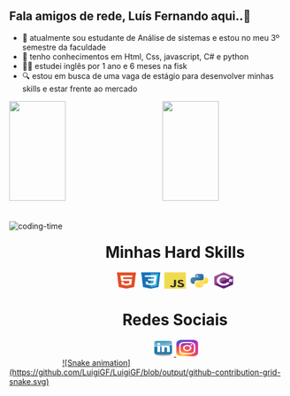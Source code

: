 ## Fala amigos de rede, Luís Fernando aqui..👋

- 📖 atualmente sou estudante de Análise de sistemas e estou no meu 3º semestre da faculdade 
- 🌱 tenho conhecimentos em Html, Css, javascript, C# e python
- 🧑‍🎓 estudei inglês por 1 ano e 6 meses na fisk
- 🔍 estou em busca de uma vaga de estágio para desenvolver minhas skills e estar frente ao mercado

<div>
  
  <img width="45%" height="180em" src="https://github-readme-stats.vercel.app/api?username=LuisFernando30-dev&show_icons=true&theme=great-gatsby&include_all_commits=true&count_private=true"/>
  <img clear="both" width="45%" align="right" height="180em" src="https://github-readme-stats.vercel.app/api/top-langs/?username=LuisFernando30-dev&layout=compact&langs_count=16&theme=great-gatsby"/>
</div>
<br>
<div  align="center"> 
  <div style="display: inline_block"><br>
    <img align="left" height="250" alt="coding-time" src="code.gif">
    <h1 align="center">Minhas Hard Skills</h1>
    <img align="center" height="30" width="40" alt="html5-icon"  src="https://raw.githubusercontent.com/devicons/devicon/master/icons/html5/html5-plain.svg">
    <img align="center" height="30" width="40" alt="css3-icon" src="https://raw.githubusercontent.com/devicons/devicon/master/icons/css3/css3-original.svg">
    <img align="center" height="30" width="40" alt="js-icon" src="https://raw.githubusercontent.com/devicons/devicon/master/icons/javascript/javascript-original.svg">
    <img align="center" height="30" width="40" alt="py-icon" src="https://raw.githubusercontent.com/devicons/devicon/master/icons/python/python-original.svg">
    <img align="center" height="30" width="40" alt="c#-icon" src="https://raw.githubusercontent.com/devicons/devicon/master/icons/csharp/csharp-original.svg">
   </div>
  
   <h1 align="center">Redes Sociais</h1>
     <a href = "https://www.linkedin.com/in/lu%C3%ADs-fernando-ferreira-moura-7a58611a4/">
       <img width="40" height="30" src="linkedin.png">

  <a href = "https://www.instagram.com/in/luis_moura.dev">
          <img width="40" height="30" src="instagram.png">
</div>
![Snake animation](https://github.com/LuigiGF/LuigiGF/blob/output/github-contribution-grid-snake.svg)
